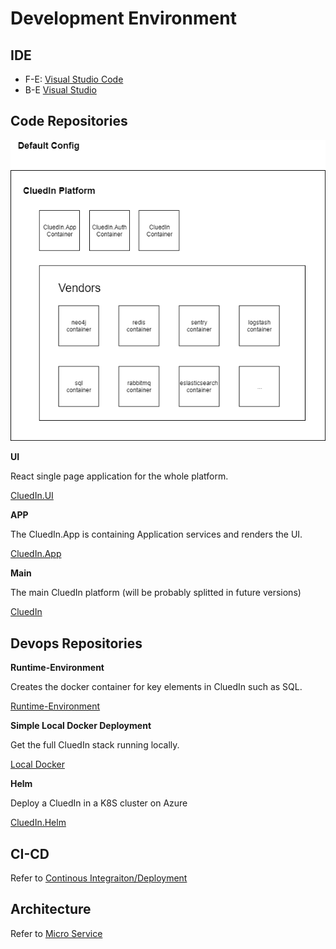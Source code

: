 # Development Environment

## IDE

- F-E: [Visual Studio Code](https://code.visualstudio.com/)
- B-E [Visual Studio](https://visualstudio.microsoft.com/vs/community/)

## Code Repositories

![OverView](./assets/Micro-Service.png)

**UI**

React single page application for the whole platform.

[CluedIn.UI](https://github.com/CluedIn-io/CluedIn.Widget)

**APP**

The CluedIn.App is containing Application services and renders the UI.

[CluedIn.App](https://github.com/CluedIn-io/CluedIn.App)

**Main**

The main CluedIn platform (will be probably splitted in future versions)

[CluedIn](https://github.com/CluedIn-io/CluedIn)

## Devops Repositories

**Runtime-Environment**

Creates the docker container for key elements in CluedIn such as SQL.

[Runtime-Environment](https://github.com/CluedIn-io/Runtime-Environment)

**Simple Local Docker Deployment**

Get the full CluedIn stack running locally.

[Local Docker](https://github.com/CluedIn-io/Simple-Docker-Deployment)

**Helm**

Deploy a CluedIn in a K8S cluster on Azure

[CluedIn.Helm](https://github.com/CluedIn-io/CluedIn.Helm)

## CI-CD

Refer to [Continous Integraiton/Deployment](./CI.md)

## Architecture

Refer to [Micro Service](./micro.md)
